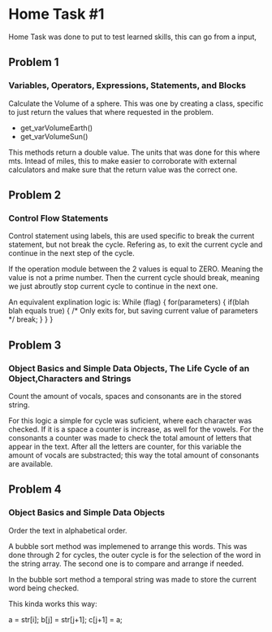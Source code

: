 
# Home Task #1

Home Task was done to put to test learned skills, this can go from a input, 


## Problem 1
### Variables, Operators, Expressions, Statements, and Blocks 
Calculate the Volume of a sphere.
This was one by creating a class, specific to just return the values that where requested in the problem.

* get_varVolumeEarth()
* get_varVolumeSun()

This methods return a double value. The units that was done for this where mts. Intead of miles, this to make easier to corroborate with external calculators and make sure that the return value was the correct one.

## Problem 2
### Control Flow Statements
Control statement using labels, this are used specific to break the current statement, but not break the cycle. Refering as, to exit the current cycle and continue in the next step of the cycle. 

If the operation module between the 2 values is equal to ZERO. Meaning the value is not a prime number.
Then the current cycle should break, meaning we just abroutly stop current cycle to continue in the next one.

An equivalent explination logic is:
While (flag)
{
    for(parameters)
    {
        if(blah blah equals true)
        {
            /* Only exits for, but saving current value of parameters */
            break;
        }
    }
}



## Problem 3
### Object Basics and Simple Data Objects, The Life Cycle of an Object,Characters and Strings 
Count the amount of vocals, spaces and consonants are in the stored string.

For this logic a simple for cycle was suficient, where each character was checked. If it is a space a counter is increase, as well for the vowels. For the consonants a counter was made to check the total amount of letters that appear in the text. After all the letters are counter, for this variable the amount of vocals are substracted; this way the total amount of consonants are available.
## Problem 4
### Object Basics and Simple Data Objects
Order the text in alphabetical order.

A bubble sort method was implemened to arrange this words.
This was done through 2 for cycles, the outer cycle is for the selection of the word in the string array. The second one is to compare and arrange if needed.

In the bubble sort method a temporal string was made to store the current word being checked.

This kinda works this way:

a = str[i];
b[j] = str[j+1];
c[j+1] = a;


